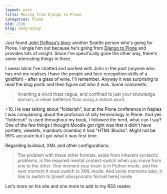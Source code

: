 ```yaml
---
layout: post
title: Moving from Django to Plone
categories: Plone
old: 2136
blog: andy-mckay
---
```

<p>Just found <a href="http://seeknuance.com/about/">John DeRosa's blog</a>: another Seattle person who's going for Plone. I single him out because he's going from <a href="http://seeknuance.com/2008/09/13/django-plone-light-bulbs-differences-irks/">Django to Plone</a> and provides lots of insight. Since I've specifically gone the other way, there's some interesting things in there.</p>
<p>I swear blind I've chatted and worked with John in the past (anyone who has met me realises I have the people and face recognition skills of a goldfish) - after a glass of wine, I'll remember. Anyway it was surprising to read the blog posts and then figure out who it was. Some comments:</p>
<blockquote>Inventing a word thats vague, and confined to just your knowledge domain, is never betterish than using a realish word.</blockquote>
<p>+10. He was talking about "folderish", but at the Plone conference in Naples I was complaining about the profusion of silly terminology in Plone. And yes "folderish" is used throughout my book, I followed the herd, what can I say? One of the few things I thought Moodle got right was that it didn't have portlets, viewlets, mambots (mambo) it had "HTML Blocks". Might not be 99% accurate but I got what it was first time.</p>
<p>Regarding buildout, XML and other configurations:</p>
<blockquote>The problem with these other formats, aside from inherent syntactic problems, is the required mental context-switch when you move from one to the other. One moment your brain is in Python mode, and the next moment it must switch to XML mode. And some moments later, it has to switch to [insert idiosyncratic format here] mode</blockquote>
<p>Lot's more on his site and one more to add to my RSS reader.</p>